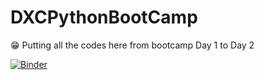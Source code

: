 # DXCPythonBootCamp
😁 Putting all the codes here from bootcamp Day 1 to Day 2

[![Binder](https://mybinder.org/badge_logo.svg)](https://mybinder.org/v2/gh/romel-roco07/DXCBootcamp-Python.git/release-clean-bootcamp-codes)
